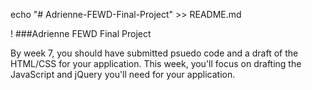 echo "# Adrienne-FEWD-Final-Project" >> README.md

!
###Adrienne FEWD Final Project


By week 7, you should have submitted psuedo code and a draft of the HTML/CSS for your application.  This week, you'll focus on drafting the JavaScript and jQuery you'll need for your application. 
